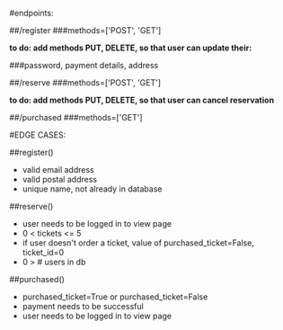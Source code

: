 #endpoints:


##/register
###methods=['POST', 'GET']

**to do: 
add methods PUT, DELETE, so that user can update their:**

###password, payment details, address


##/reserve
###methods=['POST', 'GET']

**to do:
add methods PUT, DELETE, so that user can cancel reservation**


##/purchased
###methods=['GET']



#EDGE CASES:

##register()

- valid email address
- valid postal address
- unique name, not already in database

##reserve()

- user needs to be logged in to view page
- 0 < tickets <= 5
- if user doesn't order a ticket, value of purchased_ticket=False, ticket_id=0
- 0 > # users in db

##purchased()

- purchased\_ticket=True or purchased_ticket=False
- payment needs to be successful
- user needs to be logged in to view page